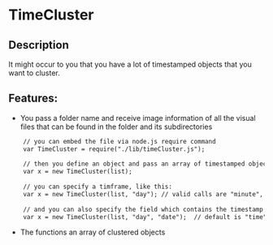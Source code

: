 # TimeCluster

## Description
It might occur to you that you have a lot of timestamped objects that you want to cluster. 




## Features:

- You pass a folder name and receive image information of all the visual files that can be found in the folder and its subdirectories 

```html
    // you can embed the file via node.js require command 
	var TimeCluster = require("./lib/timeCluster.js"); 
	
	// then you define an object and pass an array of timestamped objects
	var x = new TimeCluster(list);
	
	// you can specify a timframe, like this: 
	var x = new TimeCluster(list, "day"); // valid calls are "minute", "hour", "day", "week", "year"
	
	// and you can also specify the field which contains the timestamp
	var x = new TimeCluster(list, "day", "date");  // default is "time"	
```	

- The functions an array of clustered objects

  

